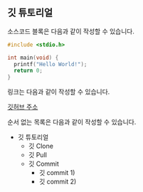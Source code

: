 ## 깃 튜토리얼 

소스코드 블록은 다음과 같이 작성할 수 있습니다. 

```c 
#include <stdio.h>

int main(void) { 
  printf("Hello World!");
  return 0;
}
```

링크는 다음과 같이 작성할 수 있습니다. 

[깃허브 주소](https://github.com/)

순서 없는 목록은 다음과 같이 작성할 수 있습니다. 

* 깃 튜토리얼 
  * 깃 Clone
  * 깃 Pull
  * 깃 Commit 
    * 깃 commit 1) 
    * 깃 commit 2) 


